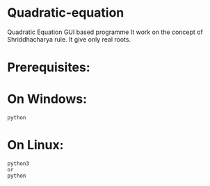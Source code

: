 # Quadratic-equation
Quadratic Equation GUI based programme
It work on the concept of Shriddhacharya rule.
It give only real roots.
# Prerequisites:
  # On Windows: 
    python
  # On Linux:
    python3 
    or 
    python
  
